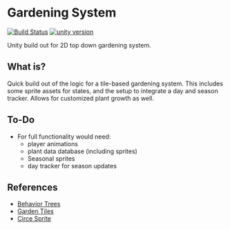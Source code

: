 # Gardening System
[![Build Status](https://api.travis-ci.com/reakain/Gardening-System.svg?branch=master)](https://travis-ci.com/reakain/Gardening-System)
[![unity version](https://img.shields.io/badge/unity%20version-2019.1.14f1-green.svg)]()

Unity build out for 2D top down gardening system.

## What is?
Quick build out of the logic for a tile-based gardening system. This includes some sprite assets for states, and the setup to integrate a day and season tracker. Allows for customized plant growth as well.

## To-Do
 - For full functionality would need:
    - player animations
    - plant data database (including sprites)
    - Seasonal sprites
    - day tracker for season updates

## References
 - [Behavior Trees](https://github.com/ashblue/fluid-behavior-tree)
 - [Garden Tiles](https://opengameart.org/content/berry-garden)
 - [Circe Sprite](https://reakain.itch.io)